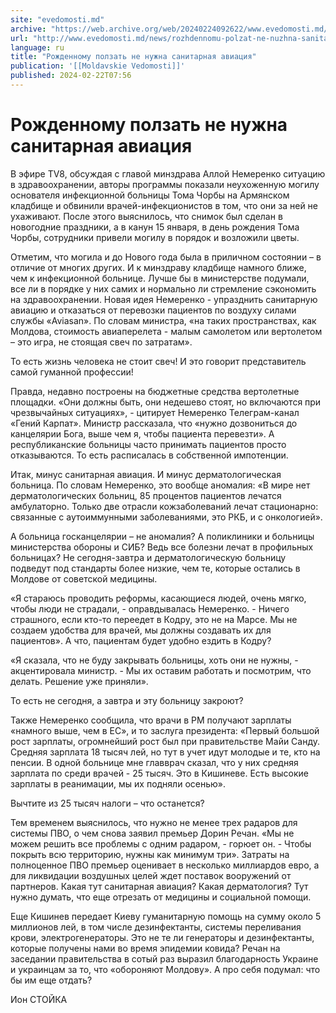 ```yaml
---
site: "evedomosti.md"
archive: "https://web.archive.org/web/20240224092622/www.evedomosti.md/news/rozhdennomu-polzat-ne-nuzhna-sanitarnaya-aviaciya"
url: "http://www.evedomosti.md/news/rozhdennomu-polzat-ne-nuzhna-sanitarnaya-aviaciya"
language: ru
title: "Рожденному ползать не нужна санитарная авиация"
publication: '[[Moldavskie Vedomosti]]'
published: 2024-02-22T07:56
---
```


# Рожденному ползать не нужна санитарная авиация

В эфире TV8, обсуждая с главой минздрава Аллой Немеренко ситуацию в здравоохранении, авторы программы показали неухоженную могилу основателя инфекционной больницы Тома Чорбы на Армянском кладбище и обвинили врачей-инфекционистов в том, что они за ней не ухаживают. После этого выяснилось, что снимок был сделан в новогодние праздники, а в канун 15 января, в день рождения Тома Чорбы, сотрудники привели могилу в порядок и возложили цветы.

Отметим, что могила и до Нового года была в приличном состоянии – в отличие от многих других. И к минздраву кладбище намного ближе, чем к инфекционной больнице. Лучше бы в министерстве подумали, все ли в порядке у них самих и нормально ли стремление сэкономить на здравоохранении. Новая идея Немеренко - упразднить санитарную авиацию и отказаться от перевозки пациентов по воздуху силами службы «Aviasan». По словам министра, «на таких пространствах, как Молдова, стоимость авиаперелета - малым самолетом или вертолетом – это игра, не стоящая свеч по затратам».

То есть жизнь человека не стоит свеч! И это говорит представитель самой гуманной профессии!

Правда, недавно построены на бюджетные средства вертолетные площадки. «Они должны быть, они недешево стоят, но включаются при чрезвычайных ситуациях», - цитирует Немеренко Телеграм-канал «Гений Карпат». Министр рассказала, что «нужно дозвониться до канцелярии Бога, выше чем я, чтобы пациента перевезти». А республиканские больницы часто принимать пациентов просто отказываются. То есть расписалась в собственной импотенции.

Итак, минус санитарная авиация. И минус дерматологическая больница. По словам Немеренко, это вообще аномалия: «В мире нет дерматологических больниц, 85 процентов пациентов лечатся амбулаторно. Только две отрасли кожзаболеваний лечат стационарно: связанные с аутоиммунными заболеваниями, это РКБ, и с онкологией».

А больница госканцелярии – не аномалия? А поликлиники и больницы министерства обороны и СИБ? Ведь все болезни лечат в профильных больницах? Не сегодня-завтра и дерматологическую больницу подведут под стандарты более низкие, чем те, которые остались в Молдове от советской медицины.

«Я стараюсь проводить реформы, касающиеся людей, очень мягко, чтобы люди не страдали, - оправдывалась Немеренко. - Ничего страшного, если кто-то переедет в Кодру, это не на Марсе. Мы не создаем удобства для врачей, мы должны создавать их для пациентов». А что, пациентам будет удобно ездить в Кодру?

«Я сказала, что не буду закрывать больницы, хоть они не нужны, - акцентировала министр. - Мы их оставим работать и посмотрим, что делать. Решение уже приняли».

То есть не сегодня, а завтра и эту больницу закроют?

Также Немеренко сообщила, что врачи в РМ получают зарплаты «намного выше, чем в ЕС», и то заслуга президента: «Первый большой рост зарплаты, огромнейший рост был при правительстве Майи Санду. Средняя зарплата 18 тысяч лей, но тут в учет идут молодые и те, кто на пенсии. В одной больнице мне главврач сказал, что у них средняя зарплата по среди врачей - 25 тысяч. Это в Кишиневе. Есть высокие зарплаты в реанимации, мы их подняли осенью».

Вычтите из 25 тысяч налоги – что останется?

Тем временем выяснилось, что нужно не менее трех радаров для системы ПВО, о чем снова заявил премьер Дорин Речан. «Мы не можем решить все проблемы с одним радаром, - горюет он. - Чтобы покрыть всю территорию, нужны как минимум три». Затраты на полноценное ПВО премьер оценивает в несколько миллиардов евро, а для ликвидации воздушных целей ждет поставок вооружений от партнеров. Какая тут санитарная авиация? Какая дерматология? Тут нужно думать, что еще отрезать от медицины и социальной помощи.

Еще Кишинев передает Киеву гуманитарную помощь на сумму около 5 миллионов лей, в том числе дезинфектанты, системы переливания крови, электрогенераторы. Это не те ли генераторы и дезинфектанты, которые получены нами во время эпидемии ковида? Речан на заседании правительства в сотый раз выразил благодарность Украине и украинцам за то, что «обороняют Молдову». А про себя подумал: что бы им еще отдать?

Ион СТОЙКА
